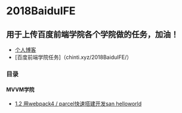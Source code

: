 # 2018BaiduIFE


## 用于上传百度前端学院各个学院做的任务，加油！

- [个人博客](chinti.xyz)
- [百度前端学院任务]（chinti.xyz/2018BaiduIFE/）

### 目录

#### MVVM学院
- [1.2 用webpack4 / parcel快速搭建开发san helloworld](./MVVM/1.2/dist/index.html)

